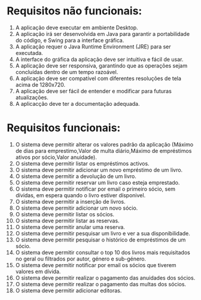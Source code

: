 Requisitos não funcionais:
=========================
1. A aplicação deve executar em ambiente Desktop.
2. A aplicação irá ser desenvolvida em Java para garantir a portabilidade do código, e Swing para a interface gráfica.
3. A aplicação requer o Java Runtime Environment (JRE) para ser executada.
4. A interface do gráfica da aplicação deve ser intuitiva e fácil de usar.
5. A aplicação deve ser responsiva, garantindo que as operações sejam concluídas dentro de um tempo razoável.
6. A aplicação deve ser compatível com diferentes resoluções de tela acima de 1280x720.
7. A aplicação deve ser fácil de entender e modificar para futuras atualizações.
8. A aplicacção deve ter a documentação adequada.

Requisitos funcionais:
======================
1. O sistema deve permitir alterar os valores padrão da aplicação (Máximo de dias para emprestimo,Valor de multa diário,Máximo de empréstimos ativos por sócio,Valor anuidade).
2. O sistema deve permitir listar os empréstimos activos. 
3. O sistema deve permitir adicionar um novo empréstimo de um livro. 
4. O sistema deve permitir a devolução de um livro. 
5. O sistema deve permitir reservar um livro caso esteja emprestado. 
6. O sistema deve permitir notificar por email o primeiro sócio, sem dívidas, em espera quando o livro estiver dísponivel. 
7. O sistema deve permitir a inserção de livros. 
8. O sistema deve permitir adicionar um novo sócio. 
9. O sistema deve permitir listar os sócios. 
10. O sistema deve permitir listar as reservas. 
11. O sistema deve permitir anular uma reserva. 
12. O sistema deve permitir pesquisar um livro e ver a sua disponibilidade. 
13. O sistema deve permitir pesquisar o histórico de empréstimos de um sócio. 
14. O sistema deve permitir consultar o top 10 dos livros mais requisitados no geral ou filtrados por autor, género e sub-género. 
15. O sistema deve permitir notificar por email os sócios que tiverem valores em dívida. 
16. O sistema deve permitir realizar o pagamento das anuidades dos sócios. 
17. O sistema deve permitir realizar o pagamento das multas dos sócios.
18. O sistema deve permitir adicionar editoras.





